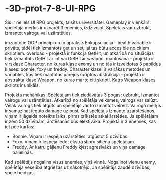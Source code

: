 # -3D-prot-7-8-UI-RPG
Šis ir neliels UI RPG projekts, taisīts universitātei. Gameplay ir vienkārš: spēlētāja mērķis ir uzvarēt 3 enemies, izdzīvojot. Spēlētājs var uzbrukt, izmantot vairogu vai uzārstēties.


imzantotie OOP principi un to apraksts
Enkapsulācija - health variable ir privāts, tādēļ tiek izmantots get un set, lai tas būtu accesible no citiem skriptiem. 
overload - projektā ir funkcija GetHit, un atkarībā no situācijas tiek izmantots GetHit ar int vai GetHit ar weapon.
mantošana - projektā ir virsklase Character, no kuras klase enemy un no tās ir izveidotas 3 papildus klases: bonnie, foxy un freddy. Character klasei ir vairākas metodes un variables, kas tiek mantotas pārējos skriptos
abstrakcija - projektā ir abstrakta klase Weapon, no kuras manto citi skripti. Katrs Weapon klases skripts ir unikāls. 


Projekta mehānikas:
Spēlētājam tiek piedāvātas 3 pogas: uzbrukt, izmantot vairogu vai uzārstēties. 
Atkarībā no spēlētāja veiksmes, vairogs var salūzt. Vēlāk vairogs tiek atgūts un spēlētājs var to izmantot vēlreiz. Vairoga mērķis ir samazināt iegūto damage uz pusi. 
Kad spēlētājs izmanto uzārstēšanos, viņam ir jāgaida noteikts laiks, pirms drīkstēs atkal ārstēties. Ja spēlētājam ir zem 50 dzīvībām, ārstēšanās būs efektīvāka. 
Projektā ir 3 enemies, kas iet pēc kārtas:
- Bonnie. Viņam ir iespēja uzārstēties, atgūstot 5 dzīvības.
- Foxy. Viņam ir iespēja iedot ekstra stipru sitienu spēlētājam.
- Freddy. Ar katru gājienu Freddy kļūst agresīvāks un viņa damage palielinās.

Kad spēlētājs nogalina visus enemies, viņš vinnē. Nogalinot vienu enemy, spēlētāja veselība atgriežas uz sākotnējo. Ja spēlētājs zaudē dzīvības, spēle beidzas. 

